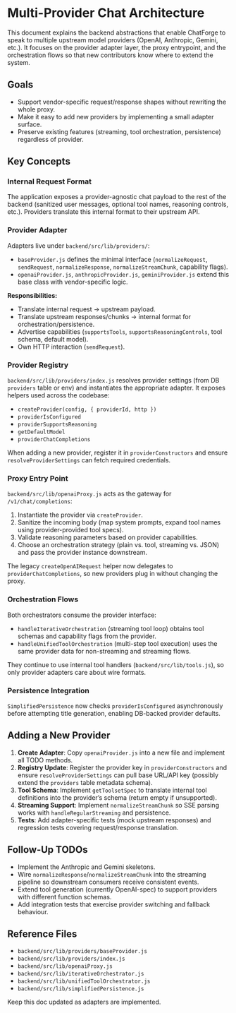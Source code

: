 # Multi-Provider Chat Architecture

This document explains the backend abstractions that enable ChatForge to speak to multiple upstream model providers (OpenAI, Anthropic, Gemini, etc.). It focuses on the provider adapter layer, the proxy entrypoint, and the orchestration flows so that new contributors know where to extend the system.

## Goals

- Support vendor-specific request/response shapes without rewriting the whole proxy.
- Make it easy to add new providers by implementing a small adapter surface.
- Preserve existing features (streaming, tool orchestration, persistence) regardless of provider.

## Key Concepts

### Internal Request Format

The application exposes a provider-agnostic chat payload to the rest of the backend (sanitized user messages, optional tool names, reasoning controls, etc.). Providers translate this internal format to their upstream API.

### Provider Adapter

Adapters live under `backend/src/lib/providers/`:

- `baseProvider.js` defines the minimal interface (`normalizeRequest`, `sendRequest`, `normalizeResponse`, `normalizeStreamChunk`, capability flags).
- `openaiProvider.js`, `anthropicProvider.js`, `geminiProvider.js` extend this base class with vendor-specific logic.

**Responsibilities:**

- Translate internal request → upstream payload.
- Translate upstream responses/chunks → internal format for orchestration/persistence.
- Advertise capabilities (`supportsTools`, `supportsReasoningControls`, tool schema, default model).
- Own HTTP interaction (`sendRequest`).

### Provider Registry

`backend/src/lib/providers/index.js` resolves provider settings (from DB `providers` table or env) and instantiates the appropriate adapter. It exposes helpers used across the codebase:

- `createProvider(config, { providerId, http })`
- `providerIsConfigured`
- `providerSupportsReasoning`
- `getDefaultModel`
- `providerChatCompletions`

When adding a new provider, register it in `providerConstructors` and ensure `resolveProviderSettings` can fetch required credentials.

### Proxy Entry Point

`backend/src/lib/openaiProxy.js` acts as the gateway for `/v1/chat/completions`:

1. Instantiate the provider via `createProvider`.
2. Sanitize the incoming body (map system prompts, expand tool names using provider-provided tool specs).
3. Validate reasoning parameters based on provider capabilities.
4. Choose an orchestration strategy (plain vs. tool, streaming vs. JSON) and pass the provider instance downstream.

The legacy `createOpenAIRequest` helper now delegates to `providerChatCompletions`, so new providers plug in without changing the proxy.

### Orchestration Flows

Both orchestrators consume the provider interface:

- `handleIterativeOrchestration` (streaming tool loop) obtains tool schemas and capability flags from the provider.
- `handleUnifiedToolOrchestration` (multi-step tool execution) uses the same provider data for non-streaming and streaming flows.

They continue to use internal tool handlers (`backend/src/lib/tools.js`), so only provider adapters care about wire formats.

### Persistence Integration

`SimplifiedPersistence` now checks `providerIsConfigured` asynchronously before attempting title generation, enabling DB-backed provider defaults.

## Adding a New Provider

1. **Create Adapter**: Copy `openaiProvider.js` into a new file and implement all TODO methods.
2. **Registry Update**: Register the provider key in `providerConstructors` and ensure `resolveProviderSettings` can pull base URL/API key (possibly extend the `providers` table metadata schema).
3. **Tool Schema**: Implement `getToolsetSpec` to translate internal tool definitions into the provider’s schema (return empty if unsupported).
4. **Streaming Support**: Implement `normalizeStreamChunk` so SSE parsing works with `handleRegularStreaming` and persistence.
5. **Tests**: Add adapter-specific tests (mock upstream responses) and regression tests covering request/response translation.

## Follow-Up TODOs

- Implement the Anthropic and Gemini skeletons.
- Wire `normalizeResponse`/`normalizeStreamChunk` into the streaming pipeline so downstream consumers receive consistent events.
- Extend tool generation (currently OpenAI-spec) to support providers with different function schemas.
- Add integration tests that exercise provider switching and fallback behaviour.

## Reference Files

- `backend/src/lib/providers/baseProvider.js`
- `backend/src/lib/providers/index.js`
- `backend/src/lib/openaiProxy.js`
- `backend/src/lib/iterativeOrchestrator.js`
- `backend/src/lib/unifiedToolOrchestrator.js`
- `backend/src/lib/simplifiedPersistence.js`

Keep this doc updated as adapters are implemented.
